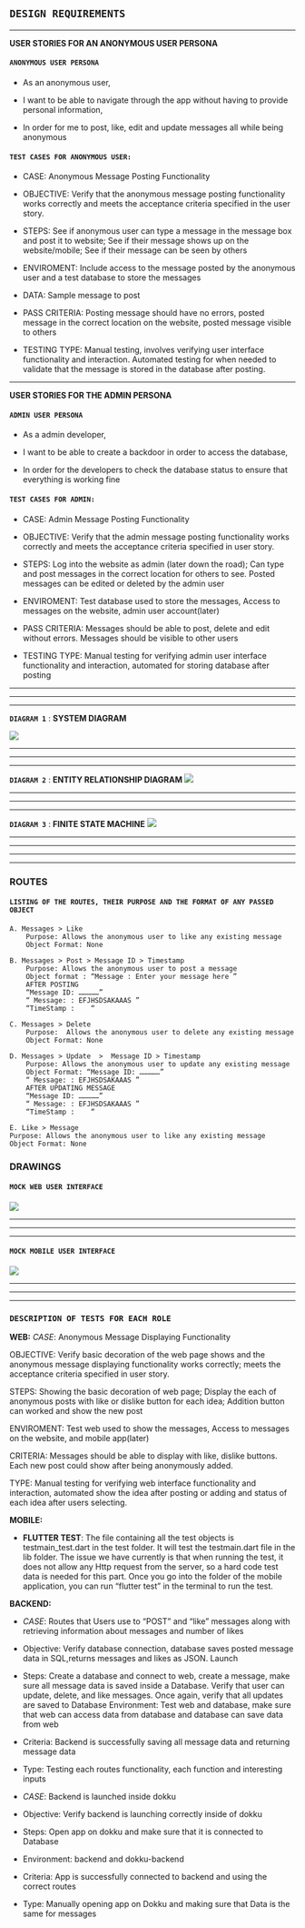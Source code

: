 ## `DESIGN REQUIREMENTS`
----

**USER STORIES FOR AN ANONYMOUS USER PERSONA**

#### `ANONYMOUS USER PERSONA` 

-  As an anonymous user,

- I want to be able to navigate through the app without having to provide personal information,

- In order for me to post, like, edit and update messages all while being anonymous


#### `TEST CASES FOR ANONYMOUS USER:` 
-  CASE:  Anonymous Message Posting Functionality

-  OBJECTIVE:  Verify that the anonymous message posting functionality works correctly and meets the acceptance criteria specified in the user story.

- STEPS:  See if anonymous user can type a message in the message box and post it to website; See if their message shows up on the website/mobile; See if their message can be seen by others

- ENVIROMENT:  Include access to the message posted by the anonymous user and a test database to store the messages

- DATA:  Sample message to post

- PASS CRITERIA:  Posting message should have no errors, posted message in the correct location on the website, posted message visible to others

- TESTING TYPE: Manual testing, involves verifying user interface functionality and interaction. Automated testing for when needed to validate that the message is stored in the database after posting.


 ___

**USER STORIES FOR THE ADMIN PERSONA**

#### `ADMIN USER PERSONA` 

- As a admin developer,

- I want to be able to create a backdoor in order to access the database,

- In order for the developers to check the database status to ensure that everything is working fine



#### `TEST CASES FOR ADMIN:` 
-  CASE:  Admin Message Posting Functionality

-  OBJECTIVE:  Verify that the admin message posting functionality works correctly and meets the acceptance criteria specified in user story.

- STEPS: Log into the website as admin (later down the road); Can type and post messages in the correct location for others to see. Posted messages can be edited or deleted by the admin user

- ENVIROMENT: Test database used to store the messages, Access to messages on the website, admin user account(later)

- PASS CRITERIA: Messages should be able to post, delete and edit without errors. Messages should be visible to other users

- TESTING TYPE: Manual testing for verifying admin user interface functionality and interaction, automated for storing database after posting


__________
__________
__________

**`DIAGRAM 1`** :
**SYSTEM DIAGRAM**

![](https://i.ibb.co/2tQshNn/system-diagram.png)
__________
__________
__________




**`DIAGRAM 2`** :
**ENTITY RELATIONSHIP DIAGRAM**
![](https://i.ibb.co/M8G658Q/entity-relationship-diagram.png)
__________
__________
__________



**`DIAGRAM 3`** :
**FINITE STATE MACHINE**
![](https://i.ibb.co/89wKhsD/finite-state-machine.png)
__________
__________
__________

-----------
### **ROUTES**
#### `LISTING OF THE ROUTES, THEIR PURPOSE AND THE FORMAT OF ANY PASSED OBJECT`

    A. Messages > Like 
        Purpose: Allows the anonymous user to like any existing message
        Object Format: None

    B. Messages > Post > Message ID > Timestamp
        Purpose: Allows the anonymous user to post a message 
        Object format : “Message : Enter your message here ”
        AFTER POSTING
        “Message ID: ……………” 
	    “ Message: : EFJHSDSAKAAAS ”
	    “TimeStamp : 	“

    C. Messages > Delete 
        Purpose:  Allows the anonymous user to delete any existing message
        Object Format: None

    D. Messages > Update  >  Message ID > Timestamp 
        Purpose: Allows the anonymous user to update any existing message 
        Object Format: “Message ID: ……………” 
	    “ Message: : EFJHSDSAKAAAS ”
	    AFTER UPDATING MESSAGE
	    “Message ID: ……………” 
	    “ Message: : EFJHSDSAKAAAS ”
	    “TimeStamp : 	“

    E. Like > Message
	Purpose: Allows the anonymous user to like any existing message
	Object Format: None




### **DRAWINGS** 
#### `MOCK WEB USER INTERFACE`
![](https://i.ibb.co/grKBdkf/web-interface.png)
__________
__________
__________

#### `MOCK MOBILE USER INTERFACE`
![](https://i.ibb.co/6XmKfv4/mobile-interface.png)
__________
__________
__________



### `DESCRIPTION OF TESTS FOR EACH ROLE`
**WEB:**
 *CASE*: Anonymous Message Displaying Functionality

 OBJECTIVE: Verify basic decoration of the web page shows and the anonymous message displaying functionality works correctly; meets the acceptance criteria specified in user story. 

 STEPS: Showing the basic decoration of web page; Display the each of anonymous posts with like or dislike button for each idea; Addition button can worked and show the new post

 ENVIROMENT: Test web used to show the messages, Access to messages on the website, and mobile app(later)

 CRITERIA: Messages should be able to display with like, dislike buttons. Each new post could show after being anonymously added. 
 
 TYPE: Manual testing for verifying web interface functionality and interaction, automated show the idea after posting or adding and status of each idea after users selecting. 


**MOBILE:**

- **FLUTTER TEST**:
The file containing all the test objects is testmain_test.dart in the test folder. It will test the testmain.dart file in the lib folder. The issue we have currently is that when running the test, it does not allow any Http request from the server, so a hard code test data is needed for this part. Once you go into the folder of the mobile application, you can run “flutter test” in the terminal to run the test.



**BACKEND:**

-  *CASE*: Routes that Users use to “POST” and “like” messages along with retrieving  information about messages and number of likes

- Objective: Verify database connection, database saves posted message data in SQL,returns messages and likes as JSON. Launch 

- Steps:  Create a database and connect to web, create a message, make sure all message data is saved inside a Database. Verify that user can update, delete, and like messages. Once again, verify that all updates are saved to Database
Environment: Test web and database, make sure that web can access data from database and database can save data from web

- Criteria: Backend is successfully saving all message data and returning message data

- Type: Testing each routes functionality, each function and interesting inputs

- *CASE*: Backend is launched inside dokku

- Objective: Verify backend is launching correctly inside of dokku

- Steps: Open app on dokku and make sure that it is connected to Database

- Environment: backend and dokku-backend

- Criteria: App is successfully connected to backend and using the correct routes

- Type: Manually opening app on Dokku and making sure that Data is the same for messages
